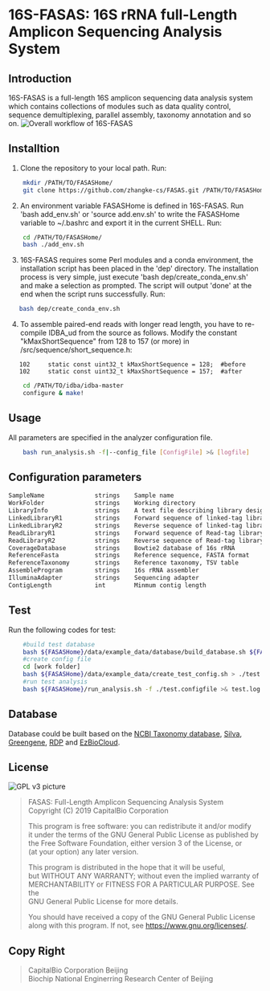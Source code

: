 # 16S-FASAS: 16S rRNA full-Length Amplicon Sequencing Analysis System

## Introduction
16S-FASAS is a full-length 16S amplicon sequencing data analysis system which contains collections of modules such as data quality control, sequence demultiplexing, parallel assembly, taxonomy annotation and so on. 
![Overall workflow of 16S-FASAS](https://github.com/zhangke-cs/FASAS/blob/master/data/project_png/figure1.jpg)

## Installtion
1. Clone the repository to your local path. 
Run:
```bash
    mkdir /PATH/TO/FASASHome/
    git clone https://github.com/zhangke-cs/FASAS.git /PATH/TO/FASASHome/
```
2. An environment variable FASASHome is defined in 16S-FASAS. Run 'bash add_env.sh' or 'source add.env.sh' to write the FASASHome variable to ~/.bashrc and export it in the current SHELL.
Run:
```bash
    cd /PATH/TO/FASASHome/
    bash ./add_env.sh
```

3. 16S-FASAS requires some Perl modules and a conda environment, the installation script has been placed in the 'dep' directory. The installation process is very simple, just execute 'bash dep/create_conda_env.sh' and make a selection as prompted. The script will output 'done' at the end when the script runs successfully.
Run:
```bash
   bash dep/create_conda_env.sh
```

4. To assemble paired-end reads with longer read length, you have to re-compile IDBA_ud from the source as follows. Modify the constant "kMaxShortSequence" from 128 to 157 (or more) in /src/sequence/short_sequence.h:
 ```
    102     static const uint32_t kMaxShortSequence = 128;  #before
    102     static const uint32_t kMaxShortSequence = 157;  #after
```
```bash
    cd /PATH/TO/idba/idba-master
    configure & make!
```
 
## Usage
All parameters are specified in the analyzer configuration file.
```bash
    bash run_analysis.sh -f|--config_file [ConfigFile] >& [logfile]
```

## Configuration parameters
```bash
SampleName              strings    Sample name                               [none]
WorkFolder              strings    Working directory                         [none]
LibraryInfo             strings    A text file describing library design     [126_length_library_info.txt]
LinkedLibraryR1         strings    Forward sequence of linked-tag library    [none]
LinkedLibraryR2         strings    Reverse sequence of linked-tag library    [none]
ReadLibraryR1           strings    Forward sequence of Read-tag library      [none]
ReadLibraryR2           strings    Reverse sequence of Read-tag library      [none]
CoverageDatabase        strings    Bowtie2 database of 16s rRNA              [none]
ReferenceFasta          strings    Reference sequence, FASTA format          [none]
ReferenceTaxonomy       strings    Reference taxonomy, TSV table             [none]
AssembleProgram         strings    16s rRNA assembler                        [cap3 or idba_ud]
IlluminaAdapter         strings    Sequencing adapter                        [none]
ContigLength            int        Minmum contig length                      [1200]
```

## Test
Run the following codes for test:
```bash
    #build test database
    bash ${FASASHome}/data/example_data/database/build_database.sh ${FASASHome}/data/example_data/database/mini_fulllength.fasta
    #create config file
    cd [work folder]
    bash ${FASASHome}/data/example_data/create_test_config.sh > ./test.configfile
    #run test analysis
    bash ${FASASHome}/run_analysis.sh -f ./test.configfile >& test.log
```


## Database
 Database could be built based on the [NCBI Taxonomy database](https://ftp.ncbi.nih.gov/pub/taxonomy/), [Silva](https://www.arb-silva.de/), [Greengene](http://greengenes.secondgenome.com/), [RDP](http://rdp.cme.msu.edu/) and [EzBioCloud](https://www.ezbiocloud.net).  

## License

![GPL v3 picture](https://www.gnu.org/graphics/gplv3-with-text-136x68.png)  

>    FASAS: Full-Length Amplicon Sequencing Analysis System  
>    Copyright (C) 2019 CapitalBio Corporation
>
>    This program is free software: you can redistribute it and/or modify  
>    it under the terms of the GNU General Public License as published by  
>    the Free Software Foundation, either version 3 of the License, or  
>    (at your option) any later version.
>
>    This program is distributed in the hope that it will be useful,  
>    but WITHOUT ANY WARRANTY; without even the implied warranty of  
>    MERCHANTABILITY or FITNESS FOR A PARTICULAR PURPOSE.  See the  
>    GNU General Public License for more details.
>
>    You should have received a copy of the GNU General Public License  
>    along with this program.  If not, see <https://www.gnu.org/licenses/>.

## Copy Right

> CapitalBio Corporation Beijing  
> Biochip National Enginerring Research Center of Beijing
